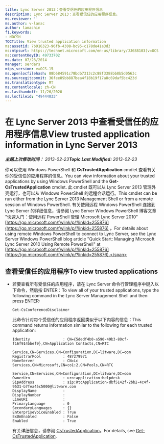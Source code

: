 ```yaml
---
title: Lync Server 2013：查看受信任的应用程序信息
description: Lync Server 2013：查看受信任的应用程序信息。
ms.reviewer: ''
ms.author: v-lanac
author: lanachin
f1.keywords:
- NOCSH
TOCTitle: View trusted application information
ms:assetid: 7b916323-96fb-4308-bc95-c178de41a3d3
ms:mtpsurl: https://technet.microsoft.com/en-us/library/JJ688103(v=OCS.15)
ms:contentKeyID: 49733702
ms.date: 07/23/2014
manager: serdars
mtps_version: v=OCS.15
ms.openlocfilehash: 88b684591c78bdb7313c2c88f3388bb8b5d0563c
ms.sourcegitcommit: 36fee89bb887bea4f18b19f17a8c69daf5bc423d
ms.translationtype: MT
ms.contentlocale: zh-CN
ms.lasthandoff: 11/26/2020
ms.locfileid: "49444033"
---
```

# <a name="view-trusted-application-information-in-lync-server-2013"></a><span data-ttu-id="33788-103">在 Lync Server 2013 中查看受信任的应用程序信息</span><span class="sxs-lookup"><span data-stu-id="33788-103">View trusted application information in Lync Server 2013</span></span>

<div data-xmlns="http://www.w3.org/1999/xhtml">

<div class="topic" data-xmlns="http://www.w3.org/1999/xhtml" data-msxsl="urn:schemas-microsoft-com:xslt" data-cs="https://msdn.microsoft.com/">

<div data-asp="https://msdn2.microsoft.com/asp">



</div>

<div id="mainSection">

<div id="mainBody"><span data-ttu-id="33788-104">

<span> </span></span><span class="sxs-lookup"><span data-stu-id="33788-104">

<span> </span></span></span>

<span data-ttu-id="33788-105">_**主题上次修改时间：** 2013-02-23_</span><span class="sxs-lookup"><span data-stu-id="33788-105">_**Topic Last Modified:** 2013-02-23_</span></span>

<span data-ttu-id="33788-106">你可以使用 Windows PowerShell 和 **CsTrustedApplication** cmdlet 查看有关你的受信任的应用程序的信息。</span><span class="sxs-lookup"><span data-stu-id="33788-106">You can view information about your trusted applications by using Windows PowerShell and the **Get-CsTrustedApplication** cmdlet.</span></span> <span data-ttu-id="33788-107">此 cmdlet 既可以从 Lync Server 2013 管理外壳运行，也可以从 Windows PowerShell 的远程会话运行。</span><span class="sxs-lookup"><span data-stu-id="33788-107">This cmdlet can be run either from the Lync Server 2013 Management Shell or from a remote session of Windows PowerShell.</span></span> <span data-ttu-id="33788-108">有关使用远程 Windows PowerShell 连接到 Lync Server 的详细信息，请参阅 Lync Server Windows PowerShell 博客文章 "快速入门：使用远程 PowerShell 管理 Microsoft Lync Server 2010" [https://go.microsoft.com/fwlink/p/?linkId=255876](https://go.microsoft.com/fwlink/p/?linkid=255876) 。</span><span class="sxs-lookup"><span data-stu-id="33788-108">For details about using remote Windows PowerShell to connect to Lync Server, see the Lync Server Windows PowerShell blog article "Quick Start: Managing Microsoft Lync Server 2010 Using Remote PowerShell" at [https://go.microsoft.com/fwlink/p/?linkId=255876](https://go.microsoft.com/fwlink/p/?linkid=255876).</span></span>

<div>

## <a name="to-view-trusted-applications"></a><span data-ttu-id="33788-109">查看受信任的应用程序</span><span class="sxs-lookup"><span data-stu-id="33788-109">To view trusted applications</span></span>

  - <span data-ttu-id="33788-110">若要查看所有受信任的应用程序，请在 Lync Server 命令行管理程序中键入以下命令，然后按 ENTER：</span><span class="sxs-lookup"><span data-stu-id="33788-110">To view all of your trusted applications, type the following command in the Lync Server Management Shell and then press ENTER:</span></span>
    
        Get-CsConferenceDisclaimer
    
    <span data-ttu-id="33788-111">此命令针对每个受信任的应用程序返回类似于以下内容的信息：</span><span class="sxs-lookup"><span data-stu-id="33788-111">This command returns information similar to the following for each trusted application:</span></span>
    
        Identity               : CN={5dedf4b0-a590-49b3-80cf-f16f914bbef9},CN=Application Contacts,CN=RTC
                                 Service,CN=Services,CN=Configuration,DC=litware,DC=com
        RegistrarPool          : 487279971
        HomeServer             : CN=Lc Services,CN=Microsoft,CN=co1:2,CN=Pools,CN=RTC
                                 Service,CN=Services,CN=Configuration,DC=litware,DC=com
        OwnerUrn               : urn:application:helpdesk
        SipAddress             : sip:RtcApplication-dbf5142f-2bb2-4c4f-9531-b7fea45c5000@litware.com
        DisplayName            :
        DisplayNumber          :
        LineURI                :
        PrimaryLanguage        : 0
        SecondaryLanguages     : {}
        EnterpriseVoiceEnabled : True
        ExUmEnabled            : False
        Enabled                : True
    
    <span data-ttu-id="33788-112">有关详细信息，请参阅 [CsTrustedApplication](https://docs.microsoft.com/powershell/module/skype/Get-CsTrustedApplication)。</span><span class="sxs-lookup"><span data-stu-id="33788-112">For details, see [Get-CsTrustedApplication](https://docs.microsoft.com/powershell/module/skype/Get-CsTrustedApplication).</span></span>

<span data-ttu-id="33788-113"></div>

</div>

<span> </span>

</div>

</div>

</span><span class="sxs-lookup"><span data-stu-id="33788-113"></div>

</div>

<span> </span>

</div>

</div>

</span></span></div>

